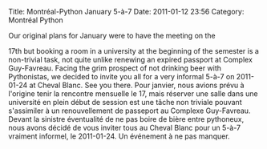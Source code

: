 Title: Montréal-Python January 5-à-7
Date: 2011-01-12 23:56
Category: Montréal Python

<!--:en-->Our original plans for January were to have the meeting on the
17th but booking a room in a university at the beginning of the semester
is a non-trivial task, not quite unlike renewing an expired passport at
Complex Guy-Favreau. Facing the grim prospect of not drinking beer with
Pythonistas, we decided to invite you all for a very informal 5-à-7 on
2011-01-24 at Cheval Blanc. See you there. <!--:--><!--:fr-->Pour
janvier, nous avions prévu à l'origine tenir la rencontre mensuelle le
17, mais réserver une salle dans une université en plein début de
session est une tâche non triviale pouvant s'assimiler à un
renouvellement de passeport au Complexe Guy-Favreau. Devant la sinistre
éventualité de ne pas boire de bière entre pythoneux, nous avons décidé
de vous inviter tous au Cheval Blanc pour un 5-à-7 vraiment informel, le
2011-01-24. Un événement à ne pas manquer.<!--:-->
